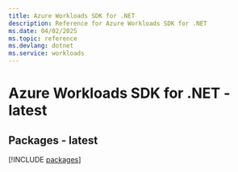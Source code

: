 ```yaml
---
title: Azure Workloads SDK for .NET
description: Reference for Azure Workloads SDK for .NET
ms.date: 04/02/2025
ms.topic: reference
ms.devlang: dotnet
ms.service: workloads
---
```

# Azure Workloads SDK for .NET - latest
## Packages - latest
[!INCLUDE [packages](workloads-index.md)]